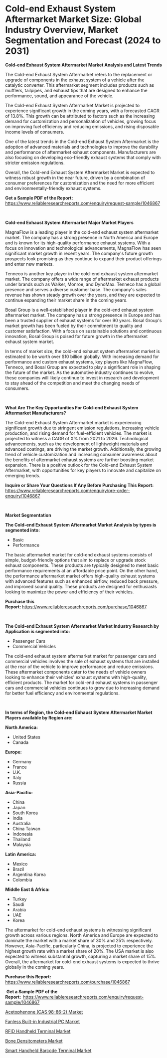 <p><h1>Cold-end Exhaust System Aftermarket Market Size: Global Industry Overview, Market Segmentation and Forecast (2024 to 2031)</h1></p><p><strong>Cold-end Exhaust System Aftermarket Market Analysis and Latest Trends</strong></p>
<p><p>The Cold-end Exhaust System Aftermarket refers to the replacement or upgrade of components in the exhaust system of a vehicle after the catalytic converter. This aftermarket segment includes products such as mufflers, tailpipes, and exhaust tips that are designed to enhance the performance, sound, and appearance of the vehicle.</p><p>The Cold-end Exhaust System Aftermarket Market is projected to experience significant growth in the coming years, with a forecasted CAGR of 13.8%. This growth can be attributed to factors such as the increasing demand for customization and personalization of vehicles, growing focus on improving fuel efficiency and reducing emissions, and rising disposable income levels of consumers.</p><p>One of the latest trends in the Cold-end Exhaust System Aftermarket is the adoption of advanced materials and technologies to improve the durability and performance of aftermarket exhaust components. Manufacturers are also focusing on developing eco-friendly exhaust systems that comply with stricter emission regulations.</p><p>Overall, the Cold-end Exhaust System Aftermarket Market is expected to witness robust growth in the near future, driven by a combination of consumer preferences for customization and the need for more efficient and environmentally-friendly exhaust systems.</p></p>
<p><strong>Get a Sample PDF of the Report:&nbsp;</strong> <a href="https://www.reliableresearchreports.com/enquiry/request-sample/1046867">https://www.reliableresearchreports.com/enquiry/request-sample/1046867</a></p>
<p>&nbsp;</p>
<p><strong>Cold-end Exhaust System Aftermarket Major Market Players</strong></p>
<p><p>MagnaFlow is a leading player in the cold-end exhaust system aftermarket market. The company has a strong presence in North America and Europe and is known for its high-quality performance exhaust systems. With a focus on innovation and technological advancements, MagnaFlow has seen significant market growth in recent years. The company's future growth prospects look promising as they continue to expand their product offerings and enter new markets.</p><p>Tenneco is another key player in the cold-end exhaust system aftermarket market. The company offers a wide range of aftermarket exhaust products under brands such as Walker, Monroe, and DynoMax. Tenneco has a global presence and serves a diverse customer base. The company's sales revenue has shown steady growth over the years, and they are expected to continue expanding their market share in the coming years.</p><p>Bosal Group is a well-established player in the cold-end exhaust system aftermarket market. The company has a strong presence in Europe and has been a trusted supplier of exhaust systems for over 90 years. Bosal Group's market growth has been fueled by their commitment to quality and customer satisfaction. With a focus on sustainable solutions and continuous innovation, Bosal Group is poised for future growth in the aftermarket exhaust system market.</p><p>In terms of market size, the cold-end exhaust system aftermarket market is estimated to be worth over $10 billion globally. With increasing demand for performance and custom exhaust systems, key players like MagnaFlow, Tenneco, and Bosal Group are expected to play a significant role in shaping the future of the market. As the automotive industry continues to evolve, these companies will likely continue to invest in research and development to stay ahead of the competition and meet the changing needs of consumers.</p></p>
<p>&nbsp;</p>
<p><strong>What Are The Key Opportunities For Cold-end Exhaust System Aftermarket Manufacturers?</strong></p>
<p><p>The Cold-end Exhaust System Aftermarket market is experiencing significant growth due to stringent emission regulations, increasing vehicle production, and rising demand for fuel-efficient vehicles. The market is projected to witness a CAGR of X% from 2021 to 2026. Technological advancements, such as the development of lightweight materials and advanced coatings, are driving the market growth. Additionally, the growing trend of vehicle customization and increasing consumer awareness about the benefits of aftermarket exhaust systems are further boosting market expansion. There is a positive outlook for the Cold-end Exhaust System Aftermarket, with opportunities for key players to innovate and capitalize on emerging trends.</p></p>
<p><strong>Inquire or Share Your Questions If Any Before Purchasing This Report:</strong> <a href="https://www.reliableresearchreports.com/enquiry/pre-order-enquiry/1046867">https://www.reliableresearchreports.com/enquiry/pre-order-enquiry/1046867</a></p>
<p>&nbsp;</p>
<p><strong>Market Segmentation</strong></p>
<p><strong>The Cold-end Exhaust System Aftermarket Market Analysis by types is segmented into:</strong></p>
<p><ul><li>Basic</li><li>Performance</li></ul></p>
<p><p>The basic aftermarket market for cold-end exhaust systems consists of simple, budget-friendly options that aim to replace or upgrade stock exhaust components. These products are typically designed to meet basic performance requirements at an affordable price point. On the other hand, the performance aftermarket market offers high-quality exhaust systems with advanced features such as enhanced airflow, reduced back pressure, and improved sound quality. These products are designed for enthusiasts looking to maximize the power and efficiency of their vehicles.</p></p>
<p><strong>Purchase this Report:&nbsp;</strong><a href="https://www.reliableresearchreports.com/purchase/1046867">https://www.reliableresearchreports.com/purchase/1046867</a></p>
<p>&nbsp;</p>
<p><strong>The Cold-end Exhaust System Aftermarket Market Industry Research by Application is segmented into:</strong></p>
<p><ul><li>Passenger Cars</li><li>Commercial Vehicles</li></ul></p>
<p><p>The cold-end exhaust system aftermarket market for passenger cars and commercial vehicles involves the sale of exhaust systems that are installed at the rear of the vehicle to improve performance and reduce emissions. These aftermarket components cater to the needs of vehicle owners looking to enhance their vehicles' exhaust systems with high-quality, efficient products. The market for cold-end exhaust systems in passenger cars and commercial vehicles continues to grow due to increasing demand for better fuel efficiency and environmental regulations.</p></p>
<p>&nbsp;</p>
<p><strong>In terms of Region, the Cold-end Exhaust System Aftermarket Market Players available by Region are:</strong></p>
<p>
    <p> <strong> North America: </strong>
        <ul>
            <li>United States</li>
            <li>Canada</li>
        </ul>
        </p> 
    <p> <strong> Europe: </strong>
        <ul>
            <li>Germany</li>
            <li>France</li>
            <li>U.K.</li>
            <li>Italy</li>
            <li>Russia</li>
        </ul>
        </p> 
    <p> <strong> Asia-Pacific: </strong>
        <ul>
            <li>China</li>
            <li>Japan</li>
            <li>South Korea</li>
            <li>India</li>
            <li>Australia</li>
            <li>China Taiwan</li>
            <li>Indonesia</li>
            <li>Thailand</li>
            <li>Malaysia</li>
        </ul>
        </p> 
    <p> <strong> Latin America: </strong>
        <ul>
            <li>Mexico</li>
            <li>Brazil</li>
            <li>Argentina Korea</li>
            <li>Colombia</li>
        </ul>
        </p> 
    <p> <strong> Middle East & Africa: </strong>
        <ul>
            <li>Turkey</li>
            <li>Saudi</li>
            <li>Arabia</li>
            <li>UAE</li>
            <li>Korea</li>
        </ul>
    </p>
    </p>
<p><p>The aftermarket for cold-end exhaust systems is witnessing significant growth across various regions. North America and Europe are expected to dominate the market with a market share of 30% and 25% respectively. However, Asia-Pacific, particularly China, is projected to experience the highest growth rate with a market share of 20%. The USA market is also expected to witness substantial growth, capturing a market share of 15%. Overall, the aftermarket for cold-end exhaust systems is expected to thrive globally in the coming years.</p></p>
<p><strong>Purchase this Report: </strong><a href="https://www.reliableresearchreports.com/purchase/1046867">https://www.reliableresearchreports.com/purchase/1046867</a></p>
<p>&nbsp;<strong>Get a Sample PDF of the Report:&nbsp;&nbsp;</strong><a href="https://www.reliableresearchreports.com/enquiry/request-sample/1046867">https://www.reliableresearchreports.com/enquiry/request-sample/1046867</a></p>
<p><strong></strong></p>
<p><p><a href="https://github.com/mharielmesa/Market-Research-Report-List-1/blob/main/acetophenone-cas-98-86-2-market.md">Acetophenone (CAS 98-86-2) Market</a></p><p><a href="https://medium.com/@tommiesmith8654/fanless-built-in-industrial-pc-market-share-evolution-and-market-growth-trends-2024-2031-1b2d9289b894">Fanless Built-in Industrial PC Market</a></p><p><a href="https://medium.com/@tommiesmith8654/rfid-handheld-terminal-nbsp-market-focuses-on-market-share-size-and-projected-forecast-till-2031-74b52decb8cf">RFID Handheld Terminal Market</a></p><p><a href="https://github.com/suaretopek9/Market-Research-Report-List-1/blob/main/bone-densitometers-market.md">Bone Densitometers Market</a></p><p><a href="https://medium.com/@tommiesmith8654/smart-handheld-barcode-terminal-market-report-reveals-the-latest-trends-and-growth-opportunities-of-0b10ad22916c">Smart Handheld Barcode Terminal Market</a></p></p>